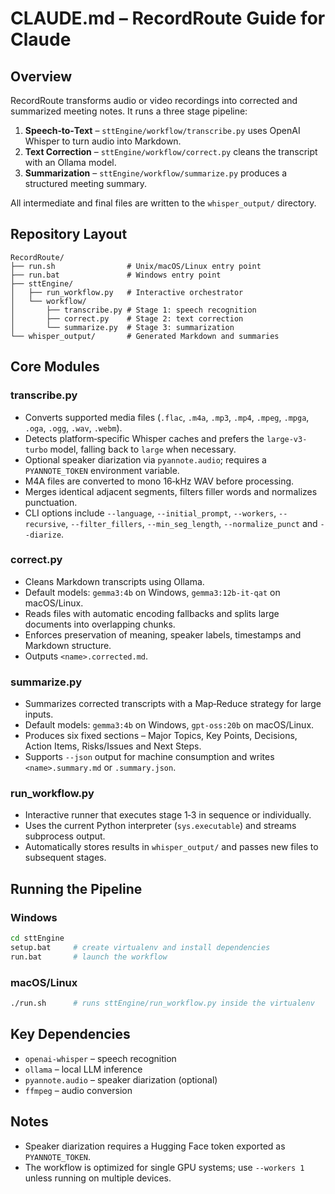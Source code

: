 # CLAUDE.md – RecordRoute Guide for Claude

## Overview
RecordRoute transforms audio or video recordings into corrected and summarized meeting notes.  It runs a three stage pipeline:

1. **Speech‑to‑Text** – `sttEngine/workflow/transcribe.py` uses OpenAI Whisper to turn audio into Markdown.
2. **Text Correction** – `sttEngine/workflow/correct.py` cleans the transcript with an Ollama model.
3. **Summarization** – `sttEngine/workflow/summarize.py` produces a structured meeting summary.

All intermediate and final files are written to the `whisper_output/` directory.

## Repository Layout
```
RecordRoute/
├── run.sh                # Unix/macOS/Linux entry point
├── run.bat               # Windows entry point
├── sttEngine/
│   ├── run_workflow.py   # Interactive orchestrator
│   └── workflow/
│       ├── transcribe.py # Stage 1: speech recognition
│       ├── correct.py    # Stage 2: text correction
│       └── summarize.py  # Stage 3: summarization
└── whisper_output/       # Generated Markdown and summaries
```

## Core Modules

### transcribe.py
* Converts supported media files (`.flac`, `.m4a`, `.mp3`, `.mp4`, `.mpeg`, `.mpga`, `.oga`, `.ogg`, `.wav`, `.webm`).
* Detects platform‑specific Whisper caches and prefers the `large-v3-turbo` model, falling back to `large` when necessary.
* Optional speaker diarization via `pyannote.audio`; requires a `PYANNOTE_TOKEN` environment variable.
* M4A files are converted to mono 16‑kHz WAV before processing.
* Merges identical adjacent segments, filters filler words and normalizes punctuation.
* CLI options include `--language`, `--initial_prompt`, `--workers`, `--recursive`, `--filter_fillers`, `--min_seg_length`, `--normalize_punct` and `--diarize`.

### correct.py
* Cleans Markdown transcripts using Ollama.
* Default models: `gemma3:4b` on Windows, `gemma3:12b-it-qat` on macOS/Linux.
* Reads files with automatic encoding fallbacks and splits large documents into overlapping chunks.
* Enforces preservation of meaning, speaker labels, timestamps and Markdown structure.
* Outputs `<name>.corrected.md`.

### summarize.py
* Summarizes corrected transcripts with a Map‑Reduce strategy for large inputs.
* Default models: `gemma3:4b` on Windows, `gpt-oss:20b` on macOS/Linux.
* Produces six fixed sections – Major Topics, Key Points, Decisions, Action Items, Risks/Issues and Next Steps.
* Supports `--json` output for machine consumption and writes `<name>.summary.md` or `.summary.json`.

### run_workflow.py
* Interactive runner that executes stage 1‑3 in sequence or individually.
* Uses the current Python interpreter (`sys.executable`) and streams subprocess output.
* Automatically stores results in `whisper_output/` and passes new files to subsequent stages.

## Running the Pipeline

### Windows
```bash
cd sttEngine
setup.bat     # create virtualenv and install dependencies
run.bat       # launch the workflow
```

### macOS/Linux
```bash
./run.sh      # runs sttEngine/run_workflow.py inside the virtualenv
```

## Key Dependencies
- `openai-whisper` – speech recognition
- `ollama` – local LLM inference
- `pyannote.audio` – speaker diarization (optional)
- `ffmpeg` – audio conversion

## Notes
- Speaker diarization requires a Hugging Face token exported as `PYANNOTE_TOKEN`.
- The workflow is optimized for single GPU systems; use `--workers 1` unless running on multiple devices.

